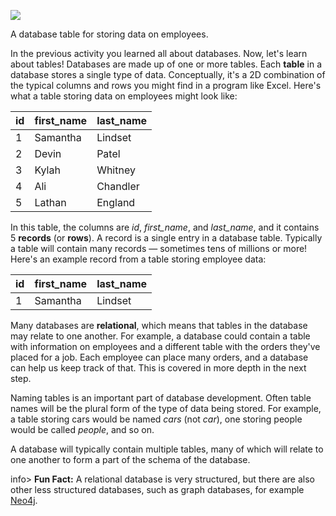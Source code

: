 ![](https://storage.googleapis.com/codevolve-assets/internal/courses/Database%20Fundamentals/employees-table.png)

<div class="caption">A database table for storing data on employees.</div>

In the previous activity you learned all about databases. Now, let's learn about tables! Databases are made up of one or more tables. Each **table** in a database stores a single type of data. Conceptually, it's a 2D combination of the typical columns and rows you might find in a program like Excel. Here's what a table storing data on employees might look like:

| id   | first_name | last_name |
| ---- | ---------- | --------- |
| 1    | Samantha   | Lindset   |
| 2    | Devin      | Patel     |
| 3    | Kylah      | Whitney   |
| 4    | Ali        | Chandler  |
| 5    | Lathan     | England   |

In this table, the columns are *id*, *first_name*, and *last_name*, and it contains 5 **records** (or **rows**). A record is a single entry in a database table. Typically a table will contain many records ― sometimes tens of millions or more! Here's an example record from a table storing employee data:

| id   | first_name | last_name |
| ---- | ---------- | --------- |
| 1    | Samantha   | Lindset   |

Many databases are **relational**, which means that tables in the database may relate to one another. For example, a database could contain a table with information on employees and a different table with the orders they've placed for a job. Each employee can place many orders, and a database can help us keep track of that. This is covered in more depth in the next step.

Naming tables is an important part of database development. Often table names will be the plural form of the type of data being stored. For example, a table storing cars would be named _cars_ (not _car_), one storing people would be called _people_, and so on.

A database will typically contain multiple tables, many of which will relate to one another to form a part of the schema of the database.

info> **Fun Fact:** A relational database is very structured, but there are also other less structured databases, such as graph databases, for example [Neo4j](https://neo4j.com/).
